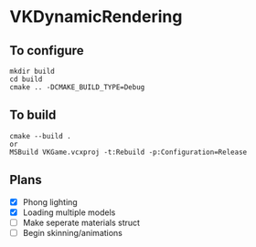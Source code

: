 # VKDynamicRendering

## To configure
```
mkdir build
cd build
cmake .. -DCMAKE_BUILD_TYPE=Debug
```
## To build 
```
cmake --build .
or
MSBuild VKGame.vcxproj -t:Rebuild -p:Configuration=Release
```


## Plans
- [x] Phong lighting
- [x] Loading multiple models 
- [ ] Make seperate materials struct
- [ ] Begin skinning/animations
